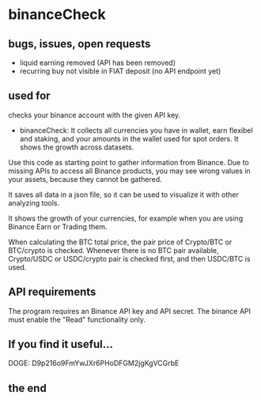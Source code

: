 # binanceCheck

## bugs, issues, open requests
* liquid earning removed (API has been removed)
* recurring buy not visible in FIAT deposit (no API endpoint yet)

## used for
checks your binance account with the given API key.

* binanceCheck: It collects all currencies you have in wallet, earn flexibel and staking,
and your amounts in the wallet used for spot orders. It shows the growth across datasets.

Use this code as starting point to gather information from Binance.
Due to missing APIs to access all Binance products, you may see wrong
values in your assets, because they cannot be gathered.

It saves all data in a json file, so it can be used to visualize it 
with other analyzing tools.

It shows the growth of your currencies, for example
when you are using Binance Earn or Trading them.

When calculating the BTC total price, the pair price of
Crypto/BTC or BTC/crypto is checked. Whenever there is no BTC
pair available, Crypto/USDC or USDC/crypto pair is checked first,
and then USDC/BTC is used.

## API requirements
The program requires an Binance API key and API secret.
The binance API must enable the "Read" functionality only.

## If you find it useful...
DOGE: D9p216o9FmYwJXr6PHoDFGM2jgKgVCGrbE

## the end

